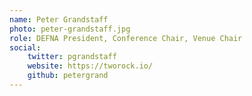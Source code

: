```yaml
---
name: Peter Grandstaff
photo: peter-grandstaff.jpg
role: DEFNA President, Conference Chair, Venue Chair
social:
    twitter: pgrandstaff
    website: https://tworock.io/
    github: petergrand
---
```

